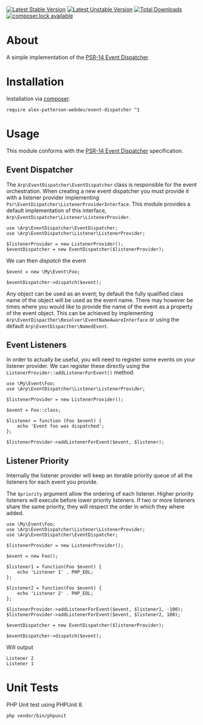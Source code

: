 [![Latest Stable Version](https://poser.pugx.org/alex-patterson-webdev/event-dispatcher/version)](https://packagist.org/packages/alex-patterson-webdev/event-dispatcher) 
[![Latest Unstable Version](https://poser.pugx.org/alex-patterson-webdev/event-dispatcher/v/unstable)](//packagist.org/packages/alex-patterson-webdev/event-dispatcher) 
[![Total Downloads](https://poser.pugx.org/alex-patterson-webdev/event-dispatcher/downloads)](https://packagist.org/packages/alex-patterson-webdev/event-dispatcher) 
[![composer.lock available](https://poser.pugx.org/alex-patterson-webdev/event-dispatcher/composerlock)](https://packagist.org/packages/alex-patterson-webdev/event-dispatcher)

# About
A simple implementation of the [PSR-14 Event Dispatcher](https://www.php-fig.org/psr/psr-14/).

# Installation

Installation via [composer](https://getcomposer.org).

    require alex-patterson-webdev/event-dispatcher ^1
        
# Usage

This module conforms with the [PSR-14 Event Dispatcher](https://www.php-fig.org/psr/psr-14/) specification.

## Event Dispatcher

The `Arp\EventDispatcher\EventDispatcher` class is responsible for the event orchestration. When creating a new event dispatcher
you must provide it with a listener provider implementing `Psr\EventDispatcher\ListenerProviderInterface`. This
 module provides a default implementation of this interface, `Arp\EventDispatcher\Listener\ListenerProvider`.

    use \Arp\EventDispatcher\EventDispatcher;
    use \Arp\EventDispatcher\Listener\ListenerProvider;

    $listenerProvider = new ListenerProvider();
    $eventDispatcher = new EventDispatcher($listenerProvider);
    
We can then *dispatch* the event

    $event = new \My\Event\Foo;

    $eventDispatcher->dispatch($event);    

Any object can be used as an event; by default the fully qualified class name of the object will be used as the event name.
There may however be times where you would like to provide the name of the event as a property of the event object. This can be achieved
by implementing `Arp\EventDispacther\Resolver\EventNameAwareInterface` or using the default `Arp\EventDispacther\NamedEvent`.

## Event Listeners
 
In order to actually be useful, you will need to register some events on your listener provider. 
We can register these directly using the `ListenerProvider::addListenerForEvent()` method.
    
    use \My\Event\Foo;
    use \Arp\EventDispatcher\Listener\ListenerProvider;

    $listenerProvider = new ListenerProvider();
    
    $event = Foo::class;

    $listener = function (Foo $event) {
        echo 'Event foo was dispatched';
    };
    
    $listenerProvider->addListenerForEvent($event, $listener);

## Listener Priority
    
Internally the listener provider will keep an iterable priority queue of all the listeners for each event you provide.

The `$priority` argument allow the ordering of each listener. Higher priority listeners will execute before lower priority listeners. 
If two or more listeners share the same priority, they will respect the order in which they where added.
    
    use \My\Event\Foo;
    use \Arp\EventDispatcher\Listener\ListenerProvider;
    use \Arp\EventDispatcher\EventDispatcher;
    
    $listenerProvider = new ListenerProvider();
    
    $event = new Foo();
    
    $listener1 = function(Foo $event) {
        echo 'Listener 1' . PHP_EOL;
    };
    
    $listener2 = function(Foo $event) {
        echo 'Listener 2' . PHP_EOL;
    };
    
    $listenerProvider->addListenerForEvent($event, $listener1, -100);
    $listenerProvider->addListenerForEvent($event, $listener2, 100);
    
    $eventDispatcher = new EventDispatcher($listenerProvider);
    
    $eventDispatcher->dispatch($event);

Will output
    
    Listener 2
    Listener 1
    
# Unit Tests

PHP Unit test using PHPUnit 8.

    php vendor/bin/phpunit